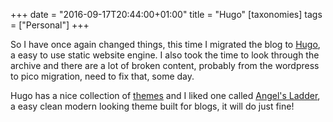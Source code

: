 +++
date = "2016-09-17T20:44:00+01:00"
title = "Hugo"
[taxonomies]
tags = ["Personal"]
+++

So I have once again changed things, this time I migrated the blog to [Hugo][1], a easy to use static website engine. I also took the time to look through the archive and there are a lot of broken content, probably from the wordpress to pico migration, need to fix that, some day.

Hugo has a nice collection of [themes][2] and I liked one called [Angel's Ladder][3], a easy clean modern looking theme built for blogs, it will do just fine!

[1]: https://gohugo.io/
[2]: http://themes.gohugo.io/
[3]: https://web.archive.org/web/20160914010216/http://themes.gohugo.io/angels-ladder/
